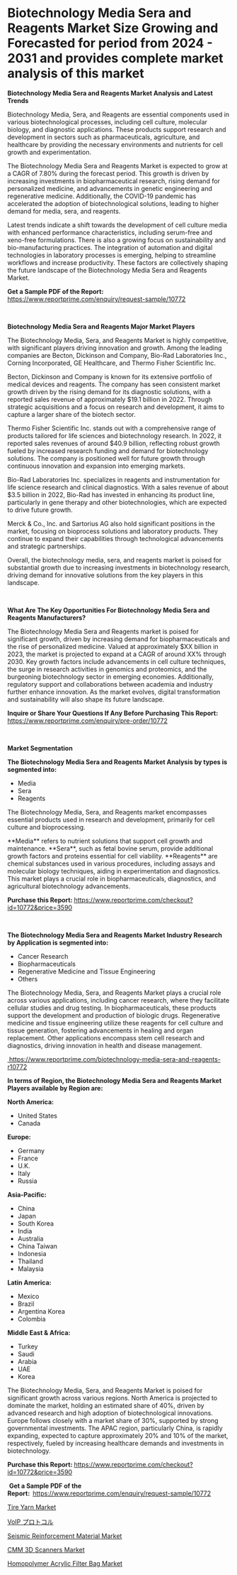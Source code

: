 <p><h1>Biotechnology Media Sera and Reagents Market Size Growing and Forecasted for period from 2024 - 2031 and provides complete market analysis of this market</h1></p><p><strong>Biotechnology Media Sera and Reagents Market Analysis and Latest Trends</strong></p>
<p><p>Biotechnology Media, Sera, and Reagents are essential components used in various biotechnological processes, including cell culture, molecular biology, and diagnostic applications. These products support research and development in sectors such as pharmaceuticals, agriculture, and healthcare by providing the necessary environments and nutrients for cell growth and experimentation.</p><p>The Biotechnology Media Sera and Reagents Market is expected to grow at a CAGR of 7.80% during the forecast period. This growth is driven by increasing investments in biopharmaceutical research, rising demand for personalized medicine, and advancements in genetic engineering and regenerative medicine. Additionally, the COVID-19 pandemic has accelerated the adoption of biotechnological solutions, leading to higher demand for media, sera, and reagents.</p><p>Latest trends indicate a shift towards the development of cell culture media with enhanced performance characteristics, including serum-free and xeno-free formulations. There is also a growing focus on sustainability and bio-manufacturing practices. The integration of automation and digital technologies in laboratory processes is emerging, helping to streamline workflows and increase productivity. These factors are collectively shaping the future landscape of the Biotechnology Media Sera and Reagents Market.</p></p>
<p><strong>Get a Sample PDF of the Report:&nbsp;</strong> <a href="https://www.reportprime.com/enquiry/request-sample/10772">https://www.reportprime.com/enquiry/request-sample/10772</a></p>
<p>&nbsp;</p>
<p><strong>Biotechnology Media Sera and Reagents Major Market Players</strong></p>
<p><p>The Biotechnology Media, Sera, and Reagents Market is highly competitive, with significant players driving innovation and growth. Among the leading companies are Becton, Dickinson and Company, Bio-Rad Laboratories Inc., Corning Incorporated, GE Healthcare, and Thermo Fisher Scientific Inc.</p><p>Becton, Dickinson and Company is known for its extensive portfolio of medical devices and reagents. The company has seen consistent market growth driven by the rising demand for its diagnostic solutions, with a reported sales revenue of approximately $19.1 billion in 2022. Through strategic acquisitions and a focus on research and development, it aims to capture a larger share of the biotech sector.</p><p>Thermo Fisher Scientific Inc. stands out with a comprehensive range of products tailored for life sciences and biotechnology research. In 2022, it reported sales revenues of around $40.9 billion, reflecting robust growth fueled by increased research funding and demand for biotechnology solutions. The company is positioned well for future growth through continuous innovation and expansion into emerging markets.</p><p>Bio-Rad Laboratories Inc. specializes in reagents and instrumentation for life science research and clinical diagnostics. With a sales revenue of about $3.5 billion in 2022, Bio-Rad has invested in enhancing its product line, particularly in gene therapy and other biotechnologies, which are expected to drive future growth.</p><p>Merck & Co., Inc. and Sartorius AG also hold significant positions in the market, focusing on bioprocess solutions and laboratory products. They continue to expand their capabilities through technological advancements and strategic partnerships.</p><p>Overall, the biotechnology media, sera, and reagents market is poised for substantial growth due to increasing investments in biotechnology research, driving demand for innovative solutions from the key players in this landscape.</p></p>
<p>&nbsp;</p>
<p><strong>What Are The Key Opportunities For Biotechnology Media Sera and Reagents Manufacturers?</strong></p>
<p><p>The Biotechnology Media Sera and Reagents market is poised for significant growth, driven by increasing demand for biopharmaceuticals and the rise of personalized medicine. Valued at approximately $XX billion in 2023, the market is projected to expand at a CAGR of around XX% through 2030. Key growth factors include advancements in cell culture techniques, the surge in research activities in genomics and proteomics, and the burgeoning biotechnology sector in emerging economies. Additionally, regulatory support and collaborations between academia and industry further enhance innovation. As the market evolves, digital transformation and sustainability will also shape its future landscape.</p></p>
<p><strong>Inquire or Share Your Questions If Any Before Purchasing This Report:</strong> <a href="https://www.reportprime.com/enquiry/pre-order/10772">https://www.reportprime.com/enquiry/pre-order/10772</a></p>
<p>&nbsp;</p>
<p><strong>Market Segmentation</strong></p>
<p><strong>The Biotechnology Media Sera and Reagents Market Analysis by types is segmented into:</strong></p>
<p><ul><li>Media</li><li>Sera</li><li>Reagents</li></ul></p>
<p><p>The Biotechnology Media, Sera, and Reagents market encompasses essential products used in research and development, primarily for cell culture and bioprocessing. </p><p>**Media** refers to nutrient solutions that support cell growth and maintenance. **Sera**, such as fetal bovine serum, provide additional growth factors and proteins essential for cell viability. **Reagents** are chemical substances used in various procedures, including assays and molecular biology techniques, aiding in experimentation and diagnostics. This market plays a crucial role in biopharmaceuticals, diagnostics, and agricultural biotechnology advancements.</p></p>
<p><strong>Purchase this Report:&nbsp;</strong><a href="https://www.reportprime.com/checkout?id=10772&price=3590">https://www.reportprime.com/checkout?id=10772&price=3590</a></p>
<p>&nbsp;</p>
<p><strong>The Biotechnology Media Sera and Reagents Market Industry Research by Application is segmented into:</strong></p>
<p><ul><li>Cancer Research</li><li>Biopharmaceuticals</li><li>Regenerative Medicine and Tissue Engineering</li><li>Others</li></ul></p>
<p><p>The Biotechnology Media, Sera, and Reagents Market plays a crucial role across various applications, including cancer research, where they facilitate cellular studies and drug testing. In biopharmaceuticals, these products support the development and production of biologic drugs. Regenerative medicine and tissue engineering utilize these reagents for cell culture and tissue generation, fostering advancements in healing and organ replacement. Other applications encompass stem cell research and diagnostics, driving innovation in health and disease management.</p></p>
<p><a href="https://www.reportprime.com/biotechnology-media-sera-and-reagents-r10772">&nbsp;https://www.reportprime.com/biotechnology-media-sera-and-reagents-r10772</a></p>
<p><strong>In terms of Region, the Biotechnology Media Sera and Reagents Market Players available by Region are:</strong></p>
<p>
    <p> <strong> North America: </strong>
        <ul>
            <li>United States</li>
            <li>Canada</li>
        </ul>
        </p> 
    <p> <strong> Europe: </strong>
        <ul>
            <li>Germany</li>
            <li>France</li>
            <li>U.K.</li>
            <li>Italy</li>
            <li>Russia</li>
        </ul>
        </p> 
    <p> <strong> Asia-Pacific: </strong>
        <ul>
            <li>China</li>
            <li>Japan</li>
            <li>South Korea</li>
            <li>India</li>
            <li>Australia</li>
            <li>China Taiwan</li>
            <li>Indonesia</li>
            <li>Thailand</li>
            <li>Malaysia</li>
        </ul>
        </p> 
    <p> <strong> Latin America: </strong>
        <ul>
            <li>Mexico</li>
            <li>Brazil</li>
            <li>Argentina Korea</li>
            <li>Colombia</li>
        </ul>
        </p> 
    <p> <strong> Middle East & Africa: </strong>
        <ul>
            <li>Turkey</li>
            <li>Saudi</li>
            <li>Arabia</li>
            <li>UAE</li>
            <li>Korea</li>
        </ul>
    </p>
    </p>
<p><p>The Biotechnology Media, Sera, and Reagents Market is poised for significant growth across various regions. North America is projected to dominate the market, holding an estimated share of 40%, driven by advanced research and high adoption of biotechnological innovations. Europe follows closely with a market share of 30%, supported by strong governmental investments. The APAC region, particularly China, is rapidly expanding, expected to capture approximately 20% and 10% of the market, respectively, fueled by increasing healthcare demands and investments in biotechnology.</p></p>
<p><strong>Purchase this Report: </strong><a href="https://www.reportprime.com/checkout?id=10772&price=3590">https://www.reportprime.com/checkout?id=10772&price=3590</a></p>
<p>&nbsp;<strong>Get a Sample PDF of the Report:&nbsp;&nbsp;</strong><a href="https://www.reportprime.com/enquiry/request-sample/10772">https://www.reportprime.com/enquiry/request-sample/10772</a></p>
<p><strong></strong></p>
<p><p><a href="https://www.linkedin.com/pulse/global-tire-yarn-industry-analysis-report-market-size-share-sl5be?trackingId=9hZcHWoqTCaewbt7M48zRA%3D%3D">Tire Yarn Market</a></p><p><a href="https://medium.com/@aminohtc4/avoip-protocol-market-%E3%81%AE%E3%82%B0%E3%83%AD%E3%83%BC%E3%83%90%E3%83%AB%E5%B8%82%E5%A0%B4%E6%A6%82%E8%A6%81%E3%81%AF-%E4%B8%96%E7%95%8C%E3%81%8A%E3%82%88%E3%81%B3%E4%B8%BB%E8%A6%81%E5%B8%82%E5%A0%B4%E3%81%AB%E3%81%8A%E3%81%91%E3%82%8B%E6%A5%AD%E7%95%8C%E3%81%AB%E5%BD%B1%E9%9F%BF%E3%82%92%E4%B8%8E%E3%81%88%E3%82%8B%E4%B8%BB%E8%A6%81%E3%81%AA%E3%83%88%E3%83%AC%E3%83%B3%E3%83%89%E3%81%AB%E3%81%A4%E3%81%84%E3%81%A6-%E7%8B%AC%E8%87%AA%E3%81%AE%E8%A6%96%E7%82%B9%E3%82%92%E6%8F%90%E4%BE%9B%E3%81%97%E3%81%BE%E3%81%99-14e12ef95d9a">VoIP プロトコル</a></p><p><a href="https://medium.com/@enosstark/the-seismic-reinforcement-material-industry-analysis-report-offers-a-comprehensive-and-current-bfc5d86790ff">Seismic Reinforcement Material Market</a></p><p><a href="https://issuu.com/reportprime-2/docs/cmm-3d-scanners-market-size-2030.pp_298bfbec7ff8e1">CMM 3D Scanners Market</a></p><p><a href="https://medium.com/@enosstark/in-the-homopolymer-acrylic-filter-bag-market-the-main-focus-is-on-keeping-costs-low-and-getting-22de9228e385">Homopolymer Acrylic Filter Bag Market</a></p></p>